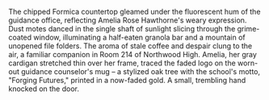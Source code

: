 The chipped Formica countertop gleamed under the fluorescent hum of the guidance office, reflecting Amelia Rose Hawthorne's weary expression.  Dust motes danced in the single shaft of sunlight slicing through the grime-coated window, illuminating a half-eaten granola bar and a mountain of unopened file folders.  The aroma of stale coffee and despair clung to the air, a familiar companion in Room 214 of Northwood High.  Amelia, her gray cardigan stretched thin over her frame, traced the faded logo on the worn-out guidance counselor's mug – a stylized oak tree with the school's motto, "Forging Futures," printed in a now-faded gold.  A small, trembling hand knocked on the door.

